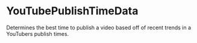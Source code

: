 # YouTubePublishTimeData
Determines the best time to publish a video based off of recent trends in a YouTubers publish times. 

